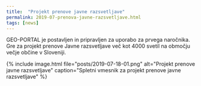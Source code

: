 ```yaml
---
title:  "Projekt prenove javne razsvetljave"
permalink: 2019-07-prenova-javne-razsvetljave.html
tags: [news]
---
```


GEO-PORTAL je postavljen in pripravljen za uporabo za prvega naročnika. Gre za projekt prenove Javne razsvetljave več kot
4000 svetil na območju večje občine v Sloveniji.

{% include image.html file="posts/2019-07-18-01.png" alt="Projekt prenove javne razsvetljave" caption="Spletni vmesnik za projekt prenove javne razsvetljave" %}


